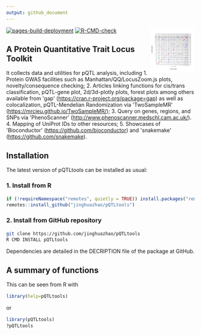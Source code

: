 ```yaml
---
output: github_document
---
```




<img src="man/figures/logo.svg" align="right" alt="" width="120" />

<!-- badges: start -->
[![pages-build-deployment](https://github.com/jinghuazhao/pQTLtools/actions/workflows/pages/pages-build-deployment/badge.svg)](https://github.com/jinghuazhao/pQTLtools/actions/workflows/pages/pages-build-deployment)
[![R-CMD-check](https://github.com/jinghuazhao/pQTLtools/actions/workflows/R-CMD-check.yaml/badge.svg)](https://github.com/jinghuazhao/pQTLtools/actions/workflows/R-CMD-check.yaml)
<!-- badges: end -->

## A Protein Quantitative Trait Locus Toolkit

It collects data and utilities for pQTL analysis, including 1. Protein GWAS facilities such as Manhattan/QQ/LocusZoom.js plots, novelty/consequence checking; 2. Articles linking functions for cis/trans classification, pQTL-gene plot, 2d/3d-plotly plots, forest plots among others available from 'gap' (<https://cran.r-project.org/package=gap>) as well as colocalization, pQTL-Mendelian Randomization via 'TwoSampleMR' (<https://mrcieu.github.io/TwoSampleMR/>); 3. Query on genes, regions, and SNPs via 'PhenoScanner' (<http://www.phenoscanner.medschl.cam.ac.uk/>). 4. Mapping of UniProt IDs to other resources; 5. Showcases of 'Bioconductor' (<https://github.com/bioconductor>) and 'snakemake' (<https://github.com/snakemake>).

## Installation

The latest version of pQTLtools can be installed as usual:

### 1. Install from R

```r
if (!requireNamespace("remotes", quietly = TRUE)) install.packages("remotes")
remotes::install_github("jinghuazhao/pQTLtools")
```

### 2. Install from GitHub repository

```bash
git clone https://github.com/jinghuazhao/pQTLtools
R CMD INSTALL pQTLtools
```

Dependencies are detailed in the DECRIPTION file of the package at GitHub.

## A summary of functions

This can be seen from R with

```r
library(help=pQTLtools)
```

or

```r
library(pQTLtools)
?pQTLtools
```
